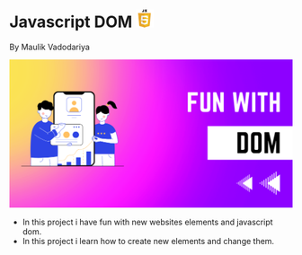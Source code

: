 # Javascript DOM ![](./readme-images/javascript-logo.png)

By Maulik Vadodariya

![Completed Website](./readme-images/thumbnail.png)

- In this project i have fun with new websites elements and javascript dom.
- In this project i learn how to create new elements and change them.
